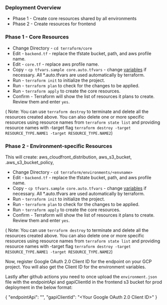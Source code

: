 ### Deployment Overview

- Phase 1 - Create core resources shared by all environments
- Phase 2 - Create resources for frontend

### Phase 1 - Core Resources

- Change Directory - `cd terraform/core`
- Edit - `backend.tf` - replace the tfstate bucket, path, and aws profile name.
- Edit - `core.tf` - replace aws profile name.
- Copy - `cp tfvars.sample core.auto.tfvars` - change [variables](#variables) if necessary. All \*.auto.tfvars are used automatically by terraform.
- Run - `terraform init` to initialize the project.
- Run - `terraform plan` to check for the changes to be applied.
- Run - `terraform apply` to create the core resources.
- Confirm - Terraform will show the list of resources it plans to create. Review them and enter `yes`.

( Note: You can use `terraform destroy` to terminate and delete all the resources created above. You can also delete one or more specific resources using resource names from `terraform state list` and providing resource names with -target flag `terraform destroy -target RESOURCE_TYPE.NAME1 -target RESOURCE_TYPE.NAME2`)

### Phase 2 - Environment-specific Resources

This will create: aws_cloudfront_distribution, aws_s3_bucket, .aws_s3_bucket_policy,


- Change Directory - `cd terraform/environments/<envname>`
- Edit - `backend.tf` - replace the tfstate bucket, path, and aws profile name.
- Copy - `cp tfvars.sample core.auto.tfvars` - change [variables](#variables) if necessary. All \*.auto.tfvars are used automatically by terraform.
- Run - `terraform init` to initialize the project.
- Run - `terraform plan` to check for the changes to be applied.
- Run - `terraform apply` to create the core resources.
- Confirm - Terraform will show the list of resources it plans to create. Review them and enter `yes`.

( Note: You can use `terraform destroy` to terminate and delete all the resources created above. You can also delete one or more specific resources using resource names from `terraform state list` and providing resource names with -target flag `terraform destroy -target RESOURCE_TYPE.NAME1 -target RESOURCE_TYPE.NAME2`)


Now, register Google OAuth 2.0 Client ID for the endpoint on your GCP project. You will also get the Client ID for the environment variables.

Lastly after github actions you need to once upload the `environment.json` file with the endpointApi and gapiClientId in the frontend s3 bucket for prod deployment in the below format:

{
    "endpointApi": "<Your Deployed AWS Beanstalk endpoint url>",
    "gapiClientId": "<Your Google OAuth 2.0 Client ID>"
}
